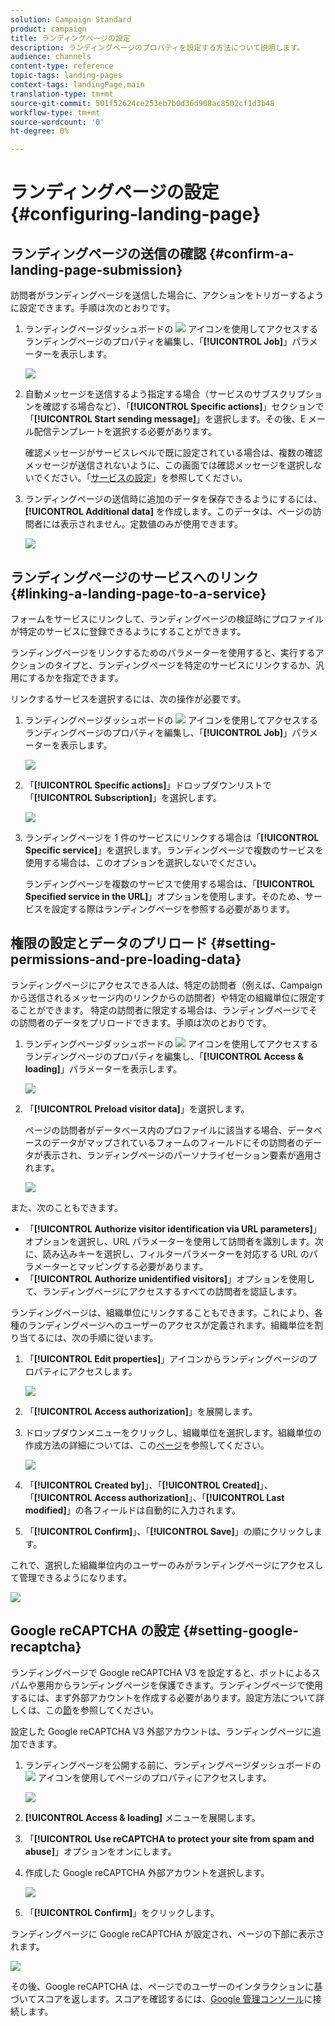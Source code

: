 ```yaml
---
solution: Campaign Standard
product: campaign
title: ランディングページの設定
description: ランディングページのプロパティを設定する方法について説明します。
audience: channels
content-type: reference
topic-tags: landing-pages
context-tags: landingPage,main
translation-type: tm+mt
source-git-commit: 501f52624ce253eb7b0d36d908ac8502cf1d3b48
workflow-type: tm+mt
source-wordcount: '0'
ht-degree: 0%

---
```



# ランディングページの設定 {#configuring-landing-page}

## ランディングページの送信の確認 {#confirm-a-landing-page-submission}

訪問者がランディングページを送信した場合に、アクションをトリガーするように設定できます。手順は次のとおりです。

1. ランディングページダッシュボードの ![](assets/edit_darkgrey-24px.png) アイコンを使用してアクセスするランディングページのプロパティを編集し、「**[!UICONTROL Job]**」パラメーターを表示します。

   ![](assets/lp_edit_properties_button.png)

1. 自動メッセージを送信するよう指定する場合（サービスのサブスクリプションを確認する場合など）、「**[!UICONTROL Specific actions]**」セクションで「**[!UICONTROL Start sending message]**」を選択します。その後、E メール配信テンプレートを選択する必要があります。

   確認メッセージがサービスレベルで既に設定されている場合は、複数の確認メッセージが送信されないように、この画面では確認メッセージを選択しないでください。「[サービスの設定](../../audiences/using/creating-a-service.md)」を参照してください。

1. ランディングページの送信時に追加のデータを保存できるようにするには、**[!UICONTROL Additional data]** を作成します。このデータは、ページの訪問者には表示されません。定数値のみが使用できます。

   ![](assets/lp_parameters_6.png)

## ランディングページのサービスへのリンク {#linking-a-landing-page-to-a-service}

フォームをサービスにリンクして、ランディングページの検証時にプロファイルが特定のサービスに登録できるようにすることができます。

ランディングページをリンクするためのパラメーターを使用すると、実行するアクションのタイプと、ランディングページを特定のサービスにリンクするか、汎用にするかを指定できます。

リンクするサービスを選択するには、次の操作が必要です。

1. ランディングページダッシュボードの ![](assets/edit_darkgrey-24px.png) アイコンを使用してアクセスするランディングページのプロパティを編集し、「**[!UICONTROL Job]**」パラメーターを表示します。

   ![](assets/lp_edit_properties_button.png)

1. 「**[!UICONTROL Specific actions]**」ドロップダウンリストで「**[!UICONTROL Subscription]**」を選択します。

   ![](assets/lp_parameters_5.png)

1. ランディングページを 1 件のサービスにリンクする場合は「**[!UICONTROL Specific service]**」を選択します。ランディングページで複数のサービスを使用する場合は、このオプションを選択しないでください。

   ランディングページを複数のサービスで使用する場合は、「**[!UICONTROL Specified service in the URL]**」オプションを使用します。そのため、サービスを設定する際はランディングページを参照する必要があります。

## 権限の設定とデータのプリロード {#setting-permissions-and-pre-loading-data}

ランディングページにアクセスできる人は、特定の訪問者（例えば、Campaign から送信されるメッセージ内のリンクからの訪問者）や特定の組織単位に限定することができます。
特定の訪問者に限定する場合は、ランディングページでその訪問者のデータをプリロードできます。手順は次のとおりです。

1. ランディングページダッシュボードの ![](assets/edit_darkgrey-24px.png) アイコンを使用してアクセスするランディングページのプロパティを編集し、「**[!UICONTROL Access & loading]**」パラメーターを表示します。

   ![](assets/lp_edit_properties_button.png)

1. 「**[!UICONTROL Preload visitor data]**」を選択します。

   ページの訪問者がデータベース内のプロファイルに該当する場合、データベースのデータがマップされているフォームのフィールドにその訪問者のデータが表示され、ランディングページのパーソナライゼーション要素が適用されます。

   ![](assets/lp_parameters_3.png)

また、次のこともできます。

* 「**[!UICONTROL Authorize visitor identification via URL parameters]**」オプションを選択し、URL パラメーターを使用して訪問者を識別します。次に、読み込みキーを選択し、フィルターパラメーターを対応する URL のパラメーターとマッピングする必要があります。
* 「**[!UICONTROL Authorize unidentified visitors]**」オプションを使用して、ランディングページにアクセスするすべての訪問者を認証します。

ランディングページは、組織単位にリンクすることもできます。これにより、各種のランディングページへのユーザーのアクセスが定義されます。組織単位を割り当てるには、次の手順に従います。

1. 「**[!UICONTROL Edit properties]**」アイコンからランディングページのプロパティにアクセスします。

   ![](assets/lp_parameters_google3.png)

1. 「**[!UICONTROL Access authorization]**」を展開します。

1. ドロップダウンメニューをクリックし、組織単位を選択します。組織単位の作成方法の詳細については、この[ページ](../../administration/using/organizational-units.md)を参照してください。

   ![](assets/lp_org_unit_2.png)

1. 「**[!UICONTROL Created by]**」、「**[!UICONTROL Created]**」、「**[!UICONTROL Access authorization]**」、「**[!UICONTROL Last modified]**」の各フィールドは自動的に入力されます。

1. 「**[!UICONTROL Confirm]**」、「**[!UICONTROL Save]**」の順にクリックします。

これで、選択した組織単位内のユーザーのみがランディングページにアクセスして管理できるようになります。

![](assets/lp_org_unit_3.png)

## Google reCAPTCHA の設定 {#setting-google-recaptcha}

ランディングページで Google reCAPTCHA V3 を設定すると、ボットによるスパムや悪用からランディングページを保護できます。ランディングページで使用するには、まず外部アカウントを作成する必要があります。設定方法について詳しくは、この[節](../../administration/using/external-accounts.md#google-recaptcha-external-account)を参照してください。

設定した Google reCAPTCHA V3 外部アカウントは、ランディングページに追加できます。

1. ランディングページを公開する前に、ランディングページダッシュボードの ![](assets/edit_darkgrey-24px.png) アイコンを使用してページのプロパティにアクセスします。

   ![](assets/lp_parameters_google3.png)

1. **[!UICONTROL Access & loading]** メニューを展開します。
1. 「**[!UICONTROL Use reCAPTCHA to protect your site from spam and abuse]**」オプションをオンにします。
1. 作成した Google reCAPTCHA 外部アカウントを選択します。

   ![](assets/lp_parameters_google.png)

1. 「**[!UICONTROL Confirm]**」をクリックします。

ランディングページに Google reCAPTCHA が設定され、ページの下部に表示されます。

![](assets/lp_parameters_google2.png)

その後、Google reCAPTCHA は、ページでのユーザーのインタラクションに基づいてスコアを返します。スコアを確認するには、[Google 管理コンソール](https://g.co/recaptcha/admin)に接続します。
